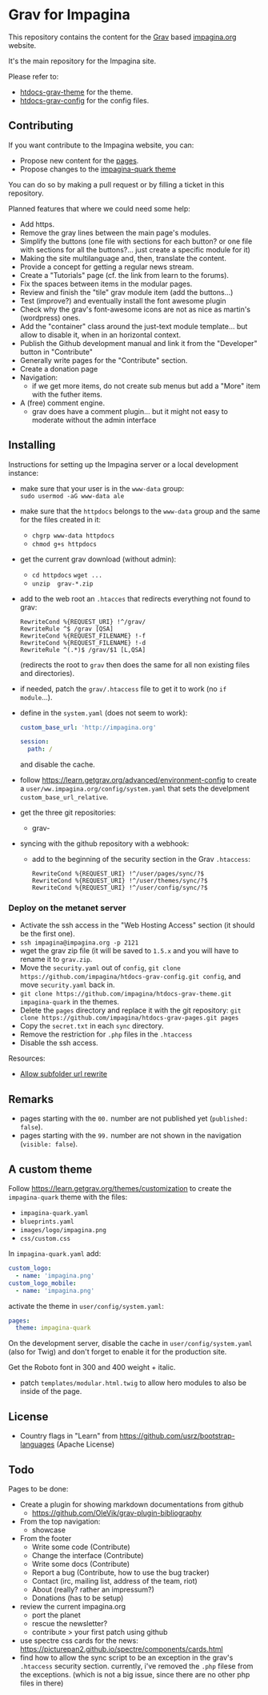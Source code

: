 # Grav for Impagina

This repository contains the content for the [Grav](https://getgrav.org) based [impagina.org](http://impagina.org) website.

It's the main repository for the Impagina site.

Please refer to:

- [htdocs-grav-theme](https://github.com/impagina/htdocs-grav-theme) for the theme.
- [htdocs-grav-config](https://github.com/impagina/htdocs-grav-config) for the config files.

## Contributing

If you want contribute to the Impagina website, you can:

- Propose new content for the [pages](user/pages/).
- Propose changes to the [impagina-quark theme](user/themes/impagina-quark/)

You can do so by making a pull request or by filling a ticket in this repository.

Planned features that where we could need some help:

- Add https.
- Remove the gray lines between the main page's modules.
- Simplify the buttons (one file with sections for each button? or one file with sections for all the buttons?... just create a specific module for it)
- Making the site multilanguage and, then, translate the content.
- Provide a concept for getting a regular news stream.
- Create a "Tutorials" page (cf. the link from learn to the forums).
- Fix the spaces between items in the modular pages.
- Review and finish the "tile" grav module item (add the buttons...)
- Test (improve?) and eventually install the font awesome plugin
- Check why the grav's font-awesome icons are not as nice as martin's (wordpress) ones.
- Add the "container" class around the just-text module template... but allow to disable it, when in an horizontal context.
- Publish the Github development manual and link it from the "Developer" button in "Contribute"
- Generally write pages for the "Contribute" section.
- Create a donation page
- Navigation:
  - if we get more items, do not create sub menus but add a "More" item with the futher items.
- A (free) comment engine.
  - grav does have a comment plugin... but it might not easy to moderate without the admin interface


## Installing

Instructions for setting up the Impagina server or a local development instance:

- make sure that your user is in the `www-data` group:  
  `sudo usermod -aG www-data ale`
- make sure that the `httpdocs` belongs to the  `www-data` group and the same for the files created in it:
  - `chgrp www-data httpdocs`
  - `chmod g+s httpdocs`
- get the current grav download (without admin):
  - `cd httpdocs`
    `wget ...`
  - `unzip  grav-*.zip`
- add to the web root an `.htacces` that redirects everything not found to grav:

  ```
  RewriteCond %{REQUEST_URI} !^/grav/
  RewriteRule ^$ /grav [QSA]
  RewriteCond %{REQUEST_FILENAME} !-f
  RewriteCond %{REQUEST_FILENAME} !-d
  RewriteRule ^(.*)$ /grav/$1 [L,QSA]
  ```

  (redirects the root to `grav` then does the same for all non existing files and directories).

- if needed, patch the `grav/.htaccess` file to get it to work (no `if module`...).

- define in the `system.yaml` (does not seem to work):

  ```yaml
  custom_base_url: 'http://impagina.org'

  session:
    path: /
  ```

  and disable the cache.
- follow <https://learn.getgrav.org/advanced/environment-config> to create a `user/ww.impagina.org/config/system.yaml` that sets the develpment `custom_base_url_relative`.
- get the three git repositories:
  - grav-
- syncing with the github repository with a webhook:
  - add to the beginning of the security section in the Grav `.htaccess`:

    ```
    RewriteCond %{REQUEST_URI} !^/user/pages/sync/?$
    RewriteCond %{REQUEST_URI} !^/user/themes/sync/?$
    RewriteCond %{REQUEST_URI} !^/user/config/sync/?$
    ```

### Deploy on the metanet server

- Activate the ssh access in the "Web Hosting Access" section (it should be the first one).
- `ssh impagina@impagina.org -p 2121`
- wget the grav zip file (it will be saved to `1.5.x` and you will have to rename it to `grav.zip`.
- Move the `security.yaml` out of `config`, `git clone https://github.com/impagina/htdocs-grav-config.git config`, and move `security.yaml` back in.
- `git clone https://github.com/impagina/htdocs-grav-theme.git impagina-quark` in the themes.
- Delete the `pages` directory and replace it with the git repository: `git clone https://github.com/impagina/htdocs-grav-pages.git pages`
- Copy the `secret.txt` in each `sync` directory.
- Remove the restriction for `.php` files in the `.htaccess`
- Disable the ssh access.

Resources:

- [Allow subfolder url rewrite](https://github.com/getgrav/grav/pull/896)

## Remarks

- pages starting with the `00.` number are not published yet (`published: false`).
- pages starting with the `99.` number are not shown in the navigation (`visible: false`).

## A custom theme

Follow <https://learn.getgrav.org/themes/customization> to create the `impagina-quark` theme with the files:

- `impagina-quark.yaml`
- `blueprints.yaml`
- `images/logo/impagina.png`
- `css/custom.css`

In `impagina-quark.yaml` add:

```yaml
custom_logo:
  - name: 'impagina.png'
custom_logo_mobile:
  - name: 'impagina.png'
```

activate the theme in `user/config/system.yaml`:

```yaml
pages:
  theme: impagina-quark
```

On the development server, disable the cache in `user/config/system.yaml` (also for Twig) and don't forget to enable it for the production site.

Get the Roboto font in 300 and 400 weight + italic.

- patch `templates/modular.html.twig` to allow hero modules to also be inside of the page.

## License

- Country flags in "Learn" from <https://github.com/usrz/bootstrap-languages> (Apache License)

## Todo

Pages to be done:

- Create a plugin for showing markdown documentations from github
  - https://github.com/OleVik/grav-plugin-bibliography
- From the top navigation:
  - showcase
- From the footer
  - Write some code (Contribute)
  - Change the interface (Contribute)
  - Write some docs (Contribute)
  - Report a bug (Contribute, how to use the bug tracker) 
  - Contact (irc, mailing list, address of the team, riot)
  - About (really? rather an impressum?)
  - Donations (has to be setup)
- review the current impagina.org
  - port the planet
  - rescue the newsletter?
  - contribute > your first patch using github
- use spectre css cards for the news: https://picturepan2.github.io/spectre/components/cards.html
- find how to allow the sync script to be an exception in the grav's `.htaccess` security section. currently, i've removed the `.php` filese from the exceptions. (which is not a big issue, since there are no other php files in there)
